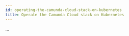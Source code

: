 ```yaml
---
id: operating-the-camunda-cloud-stack-on-kubernetes
title: Operate the Camunda Cloud stack on Kubernetes
---
```


...
